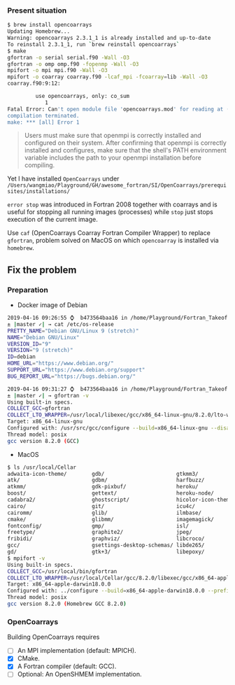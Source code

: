 ### Present situation
```sh
$ brew install opencoarrays
Updating Homebrew...
Warning: opencoarrays 2.3.1_1 is already installed and up-to-date
To reinstall 2.3.1_1, run `brew reinstall opencoarrays`
$ make
gfortran -o serial serial.f90 -Wall -O3
gfortran -o omp omp.f90 -fopenmp -Wall -O3
mpifort -o mpi mpi.f90 -Wall -O3
mpifort -o coarray coarray.f90 -lcaf_mpi -fcoarray=lib -Wall -O3
coarray.f90:9:12:

         use opencoarrays, only: co_sum
            1
Fatal Error: Can't open module file 'opencoarrays.mod' for reading at (1): No such file or directory
compilation terminated.
make: *** [all] Error 1
```

> Users must make sure that openmpi is correctly installed and configured on their system. After confirming that openmpi is correctly installed and configures, make sure that the shell's PATH environment variable includes the path to your openmpi installation before compiling.

Yet I have installed `OpenCoarrays` under `/Users/wangmiao/Playground/GH/awesome_fortran/SI/OpenCoarrays/prerequisites/installations/`


`error stop` was introduced in Fortran 2008 together with coarrays and is useful for stopping all running images (processes) while `stop` just stops execution of the current image.

Use `caf` (OpenCoarrays Coarray Fortran Compiler Wrapper) to replace `gfortran`, problem solved on MacOS on which `opencoarray` is installed via `homebrew`.

## Fix the problem
### Preparation
* Docker image of Debian

```sh
2019-04-16 09:26:55 ⌚  b473564baa16 in /home/Playground/Fortran_Takeoff/2acos0
± |master ✓| → cat /etc/os-release
PRETTY_NAME="Debian GNU/Linux 9 (stretch)"
NAME="Debian GNU/Linux"
VERSION_ID="9"
VERSION="9 (stretch)"
ID=debian
HOME_URL="https://www.debian.org/"
SUPPORT_URL="https://www.debian.org/support"
BUG_REPORT_URL="https://bugs.debian.org/"

2019-04-16 09:31:27 ⌚  b473564baa16 in /home/Playground/Fortran_Takeoff/2acos0
± |master ✓| → gfortran -v
Using built-in specs.
COLLECT_GCC=gfortran
COLLECT_LTO_WRAPPER=/usr/local/libexec/gcc/x86_64-linux-gnu/8.2.0/lto-wrapper
Target: x86_64-linux-gnu
Configured with: /usr/src/gcc/configure --build=x86_64-linux-gnu --disable-multilib --enable-languages=c,c++,fortran,go
Thread model: posix
gcc version 8.2.0 (GCC)
```

* MacOS

```sh
$ ls /usr/local/Cellar
adwaita-icon-theme/        gdb/                       gtkmm3/                    libevent/                  mpfr/                      pixman/
atk/                       gdbm/                      harfbuzz/                  libffi/                    node/                      pkg-config/
atkmm/                     gdk-pixbuf/                heroku/                    libheif/                   nspr/                      poppler/
boost/                     gettext/                   heroku-node/               libidn2/                   nss/                       postgresql/
cadabra2/                  ghostscript/               hicolor-icon-theme/        libmpc/                    open-mpi/                  python/
cairo/                     git/                       icu4c/                     libomp/                    opencoarrays/              qt/
cairomm/                   glib/                      ilmbase/                   libpng/                    openexr/                   readline/
cmake/                     glibmm/                    imagemagick/               librsvg/                   openjpeg/                  sqlite/
fontconfig/                gmp/                       isl/                       libsigc++/                 openssl/                   webp/
freetype/                  graphite2/                 jpeg/                      libtiff/                   pango/                     wget/
fribidi/                   graphviz/                  libcroco/                  libtool/                   pangomm/                   x265/
gcc/                       gsettings-desktop-schemas/ libde265/                  libunistring/              pcre/                      xz/
gd/                        gtk+3/                     libepoxy/                  little-cms2/               pcre2/
$ mpifort -v
Using built-in specs.
COLLECT_GCC=/usr/local/bin/gfortran
COLLECT_LTO_WRAPPER=/usr/local/Cellar/gcc/8.2.0/libexec/gcc/x86_64-apple-darwin18.0.0/8.2.0/lto-wrapper
Target: x86_64-apple-darwin18.0.0
Configured with: ../configure --build=x86_64-apple-darwin18.0.0 --prefix=/usr/local/Cellar/gcc/8.2.0 --libdir=/usr/local/Cellar/gcc/8.2.0/lib/gcc/8 --enable-languages=c,c++,objc,obj-c++,fortran --program-suffix=-8 --with-gmp=/usr/local/opt/gmp --with-mpfr=/usr/local/opt/mpfr --with-mpc=/usr/local/opt/libmpc --with-isl=/usr/local/opt/isl --with-system-zlib --enable-checking=release --with-pkgversion='Homebrew GCC 8.2.0' --with-bugurl=https://github.com/Homebrew/homebrew-core/issues --disable-nls --disable-multilib --with-native-system-header-dir=/usr/include --with-sysroot=/Library/Developer/CommandLineTools/SDKs/MacOSX.sdk
Thread model: posix
gcc version 8.2.0 (Homebrew GCC 8.2.0)
```

### OpenCoarrays
Building OpenCoarrays requires

* [ ] An MPI implementation (default: MPICH).
* [x] CMake.
* [x] A Fortran compiler (default: GCC).
* [ ] Optional: An OpenSHMEM implementation.
